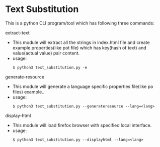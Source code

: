 # Text Substitution

This is a python CLI program/tool which has following three commands:

extract-text
- This module will extract all the strings in index.html file and create example.properties(like pot file) which has key(hash of text) and value(actual value) pair content.
- usage: 
    ```shell
    $ python3 text_substitution.py -e
    ```

generate-resource
- This module will generate a language specific properties file(like po files) example.<lang>.
- usage: 
    ```shell
    $ python3 text_substitution.py --generateresource --lang=<lang>
    ```

display-html
- This module will load firefox browser with specified local interface.
- usage: 
    ```shell
    $ python3 text_substitution.py --displayhtml --lang=<lang>
    ```


